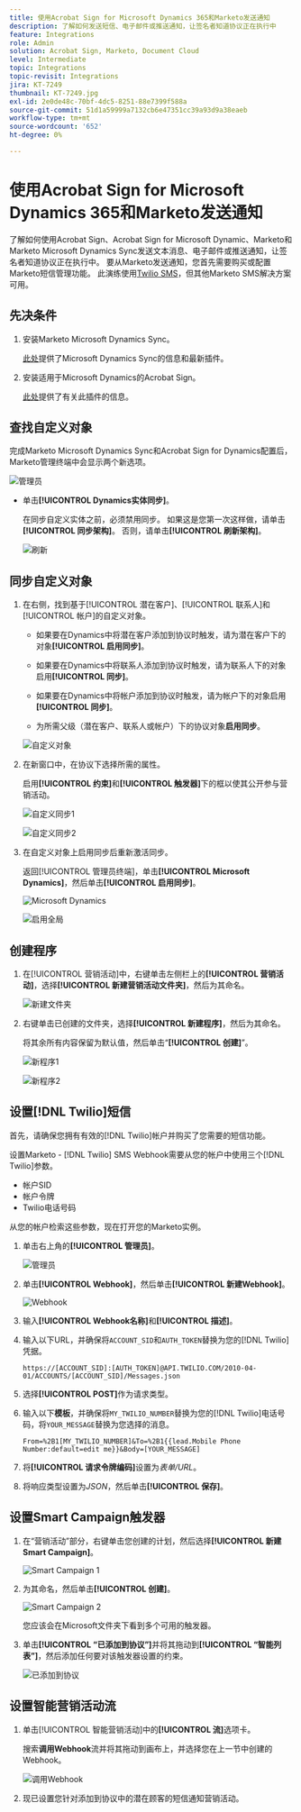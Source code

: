 ```yaml
---
title: 使用Acrobat Sign for Microsoft Dynamics 365和Marketo发送通知
description: 了解如何发送短信、电子邮件或推送通知，让签名者知道协议正在执行中
feature: Integrations
role: Admin
solution: Acrobat Sign, Marketo, Document Cloud
level: Intermediate
topic: Integrations
topic-revisit: Integrations
jira: KT-7249
thumbnail: KT-7249.jpg
exl-id: 2e0de48c-70bf-4dc5-8251-88e7399f588a
source-git-commit: 51d1a59999a7132cb6e47351cc39a93d9a38eaeb
workflow-type: tm+mt
source-wordcount: '652'
ht-degree: 0%

---
```


# 使用Acrobat Sign for Microsoft Dynamics 365和Marketo发送通知

了解如何使用Acrobat Sign、Acrobat Sign for Microsoft Dynamic、Marketo和Marketo Microsoft Dynamics Sync发送文本消息、电子邮件或推送通知，让签名者知道协议正在执行中。 要从Marketo发送通知，您首先需要购买或配置Marketo短信管理功能。 此演练使用[Twilio SMS](https://launchpoint.marketo.com/twilio/twilio-sms-for-marketo/)，但其他Marketo SMS解决方案可用。

## 先决条件

1. 安装Marketo Microsoft Dynamics Sync。

   [此处](https://experienceleague.adobe.com/docs/marketo/using/product-docs/crm-sync/microsoft-dynamics/marketo-plugin-releases-for-microsoft-dynamics.html)提供了Microsoft Dynamics Sync的信息和最新插件。

1. 安装适用于Microsoft Dynamics的Acrobat Sign。

   [此处](https://helpx.adobe.com/ca/sign/using/microsoft-dynamics-integration-installation-guide.html)提供了有关此插件的信息。

## 查找自定义对象

完成Marketo Microsoft Dynamics Sync和Acrobat Sign for Dynamics配置后，Marketo管理终端中会显示两个新选项。

![管理员](assets/adminTerminal.png)

* 单击&#x200B;**[!UICONTROL Dynamics实体同步]**。

  在同步自定义实体之前，必须禁用同步。 如果这是您第一次这样做，请单击&#x200B;**[!UICONTROL 同步架构]**。 否则，请单击&#x200B;**[!UICONTROL 刷新架构]**。

  ![刷新](assets/refreshSchema.png)

## 同步自定义对象

1. 在右侧，找到基于[!UICONTROL 潜在客户]、[!UICONTROL 联系人]和[!UICONTROL 帐户]的自定义对象。

   * 如果要在Dynamics中将潜在客户添加到协议时触发，请为潜在客户下的对象&#x200B;**[!UICONTROL 启用同步]**。

   * 如果要在Dynamics中将联系人添加到协议时触发，请为联系人下的对象启用&#x200B;**[!UICONTROL 同步]**。

   * 如果要在Dynamics中将帐户添加到协议时触发，请为帐户下的对象启用&#x200B;**[!UICONTROL 同步]**。

   * 为所需父级（潜在客户、联系人或帐户）下的协议对象&#x200B;**启用同步**。

   ![自定义对象](assets/enableSyncDynamics.png)

1. 在新窗口中，在协议下选择所需的属性。

   启用&#x200B;**[!UICONTROL 约束]**&#x200B;和&#x200B;**[!UICONTROL 触发器]**&#x200B;下的框以使其公开参与营销活动。

   ![自定义同步1](assets/entitySync1.png)

   ![自定义同步2](assets/entitySync2.png)

1. 在自定义对象上启用同步后重新激活同步。

   返回[!UICONTROL 管理员终端]，单击&#x200B;**[!UICONTROL Microsoft Dynamics]**，然后单击&#x200B;**[!UICONTROL 启用同步]**。

   ![Microsoft Dynamics](assets/microsoftDynamics.png)

   ![启用全局](assets/enableGlobalDynamics.png)

## 创建程序

1. 在[!UICONTROL 营销活动]中，右键单击左侧栏上的&#x200B;**[!UICONTROL 营销活动]**，选择&#x200B;**[!UICONTROL 新建营销活动文件夹]**，然后为其命名。

   ![新建文件夹](assets/newFolder.png)

1. 右键单击已创建的文件夹，选择&#x200B;**[!UICONTROL 新建程序]**，然后为其命名。

   将其余所有内容保留为默认值，然后单击“**[!UICONTROL 创建]**”。

   ![新程序1](assets/newProgram1.png)

   ![新程序2](assets/newProgram2.png)

## 设置[!DNL Twilio]短信

首先，请确保您拥有有效的[!DNL Twilio]帐户并购买了您需要的短信功能。

设置Marketo - [!DNL Twilio] SMS Webhook需要从您的帐户中使用三个[!DNL Twilio]参数。

* 帐户SID
* 帐户令牌
* Twilio电话号码

从您的帐户检索这些参数，现在打开您的Marketo实例。

1. 单击右上角的&#x200B;**[!UICONTROL 管理员]**。

   ![管理员](assets/adminTab.png)

1. 单击&#x200B;**[!UICONTROL Webhook]**，然后单击&#x200B;**[!UICONTROL 新建Webhook]**。

   ![Webhook](assets/webhooks.png)

1. 输入&#x200B;**[!UICONTROL Webhook名称]**&#x200B;和&#x200B;**[!UICONTROL 描述]**。

1. 输入以下URL，并确保将`ACCOUNT_SID`和`AUTH_TOKEN`替换为您的[!DNL Twilio]凭据。

   ```
   https://[ACCOUNT_SID]:[AUTH_TOKEN]@API.TWILIO.COM/2010-04-01/ACCOUNTS/[ACCOUNT_SID]/Messages.json
   ```

1. 选择&#x200B;**[!UICONTROL POST]**&#x200B;作为请求类型。

1. 输入以下&#x200B;**模板**，并确保将`MY_TWILIO_NUMBER`替换为您的[!DNL Twilio]电话号码，将`YOUR_MESSAGE`替换为您选择的消息。

   ```
   From=%2B1[MY_TWILIO_NUMBER]&To=%2B1{{lead.Mobile Phone Number:default=edit me}}&Body=[YOUR_MESSAGE]
   ```

1. 将&#x200B;**[!UICONTROL 请求令牌编码]**&#x200B;设置为&#x200B;*表单/URL*。

1. 将响应类型设置为&#x200B;*JSON*，然后单击&#x200B;**[!UICONTROL 保存]**。

## 设置Smart Campaign触发器

1. 在“营销活动”部分，右键单击您创建的计划，然后选择&#x200B;**[!UICONTROL 新建Smart Campaign]**。

   ![Smart Campaign 1](assets/smartCampaign1.png)

1. 为其命名，然后单击&#x200B;**[!UICONTROL 创建]**。

   ![Smart Campaign 2](assets/smartCampaign3.png)

   您应该会在Microsoft文件夹下看到多个可用的触发器。

1. 单击&#x200B;**[!UICONTROL “已添加到协议”]**&#x200B;并将其拖动到&#x200B;**[!UICONTROL “智能列表”]**，然后添加任何要对该触发器设置的约束。

   ![已添加到协议](assets/addedToAgreementDynamics.png)

## 设置智能营销活动流

1. 单击[!UICONTROL 智能营销活动]中的&#x200B;**[!UICONTROL 流]**&#x200B;选项卡。

   搜索&#x200B;**调用Webhook**&#x200B;流并将其拖动到画布上，并选择您在上一节中创建的Webhook。

   ![调用Webhook](assets/callWebhook.png)

1. 现已设置您针对添加到协议中的潜在顾客的短信通知营销活动。
